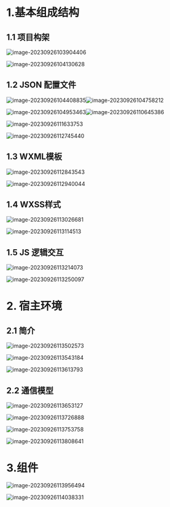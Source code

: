 # 1.基本组成结构

## 1.1 项目构架

![image-20230926103904406](C:\Users\Tyrant\AppData\Roaming\Typora\typora-user-images\image-20230926103904406.png)

![image-20230926104130628](C:\Users\Tyrant\AppData\Roaming\Typora\typora-user-images\image-20230926104130628.png)

## 1.2 JSON 配置文件

![image-20230926104408835](C:\Users\Tyrant\AppData\Roaming\Typora\typora-user-images\image-20230926104408835.png)![image-20230926104758212](C:\Users\Tyrant\AppData\Roaming\Typora\typora-user-images\image-20230926104758212.png)

![image-20230926104953463](C:\Users\Tyrant\AppData\Roaming\Typora\typora-user-images\image-20230926104953463.png)![image-20230926110645386](C:\Users\Tyrant\AppData\Roaming\Typora\typora-user-images\image-20230926110645386.png)

![image-20230926111633753](C:\Users\Tyrant\AppData\Roaming\Typora\typora-user-images\image-20230926111633753.png)

![image-20230926112745440](C:\Users\Tyrant\AppData\Roaming\Typora\typora-user-images\image-20230926112745440.png)

## 1.3 WXML模板

![image-20230926112843543](C:\Users\Tyrant\AppData\Roaming\Typora\typora-user-images\image-20230926112843543.png)

![image-20230926112940044](C:\Users\Tyrant\AppData\Roaming\Typora\typora-user-images\image-20230926112940044.png)

## 1.4 WXSS样式

![image-20230926113026681](C:\Users\Tyrant\AppData\Roaming\Typora\typora-user-images\image-20230926113026681.png)

![image-20230926113114513](C:\Users\Tyrant\AppData\Roaming\Typora\typora-user-images\image-20230926113114513.png)

## 1.5 JS 逻辑交互

![image-20230926113214073](C:\Users\Tyrant\AppData\Roaming\Typora\typora-user-images\image-20230926113214073.png)

![image-20230926113250097](C:\Users\Tyrant\AppData\Roaming\Typora\typora-user-images\image-20230926113250097.png)

# 2. 宿主环境

## 2.1 简介

![image-20230926113502573](C:\Users\Tyrant\AppData\Roaming\Typora\typora-user-images\image-20230926113502573.png)

![image-20230926113543184](C:\Users\Tyrant\AppData\Roaming\Typora\typora-user-images\image-20230926113543184.png)

![image-20230926113613793](C:\Users\Tyrant\AppData\Roaming\Typora\typora-user-images\image-20230926113613793.png)

## 2.2 通信模型

![image-20230926113653127](C:\Users\Tyrant\AppData\Roaming\Typora\typora-user-images\image-20230926113653127.png)

![image-20230926113726888](C:\Users\Tyrant\AppData\Roaming\Typora\typora-user-images\image-20230926113726888.png)

![image-20230926113753758](C:\Users\Tyrant\AppData\Roaming\Typora\typora-user-images\image-20230926113753758.png)

![image-20230926113808641](C:\Users\Tyrant\AppData\Roaming\Typora\typora-user-images\image-20230926113808641.png)

# 3.组件

![image-20230926113956494](C:\Users\Tyrant\AppData\Roaming\Typora\typora-user-images\image-20230926113956494.png)

![image-20230926114038331](C:\Users\Tyrant\AppData\Roaming\Typora\typora-user-images\image-20230926114038331.png)